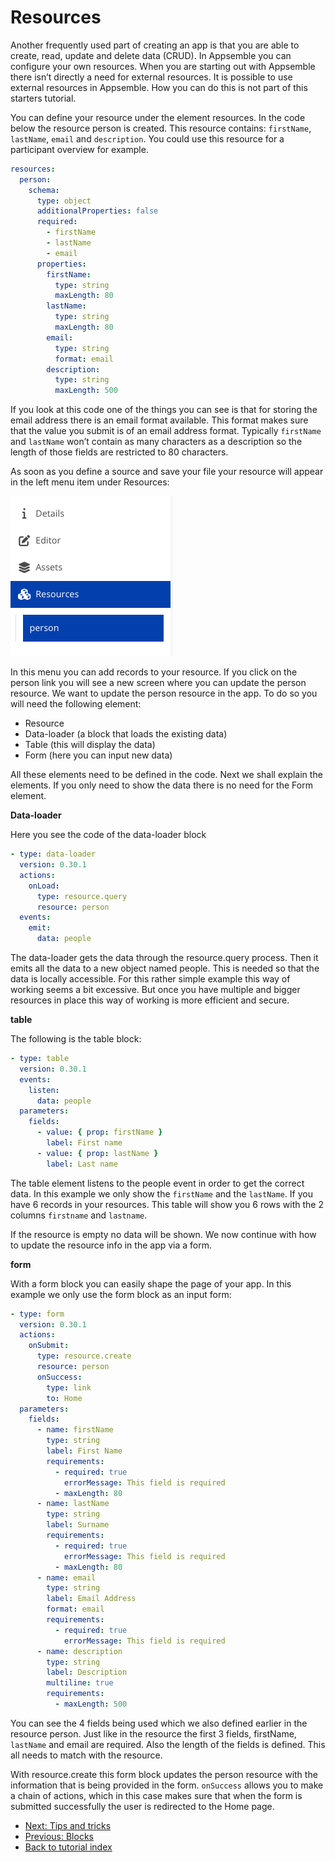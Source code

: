 # Resources

Another frequently used part of creating an app is that you are able to create, read, update and
delete data (CRUD). In Appsemble you can configure your own resources. When you are starting out
with Appsemble there isn’t directly a need for external resources. It is possible to use external
resources in Appsemble. How you can do this is not part of this starters tutorial.

You can define your resource under the element resources. In the code below the resource person is
created. This resource contains: `firstName`, `lastName`, `email` and `description`. You could use
this resource for a participant overview for example.

```yaml validate resources-snippet
resources:
  person:
    schema:
      type: object
      additionalProperties: false
      required:
        - firstName
        - lastName
        - email
      properties:
        firstName:
          type: string
          maxLength: 80
        lastName:
          type: string
          maxLength: 80
        email:
          type: string
          format: email
        description:
          type: string
          maxLength: 500
```

If you look at this code one of the things you can see is that for storing the email address there
is an email format available. This format makes sure that the value you submit is of an email
address format. Typically `firstName` and `lastName` won’t contain as many characters as a
description so the length of those fields are restricted to 80 characters.

As soon as you define a source and save your file your resource will appear in the left menu item
under Resources:

![Resources Menu](assets/resources-menu-person.png 'Resources Menu')

In this menu you can add records to your resource. If you click on the person link you will see a
new screen where you can update the person resource. We want to update the person resource in the
app. To do so you will need the following element:

- Resource
- Data-loader (a block that loads the existing data)
- Table (this will display the data)
- Form (here you can input new data)

All these elements need to be defined in the code. Next we shall explain the elements. If you only
need to show the data there is no need for the Form element.

**Data-loader**

Here you see the code of the data-loader block

```yaml validate block-snippet
- type: data-loader
  version: 0.30.1
  actions:
    onLoad:
      type: resource.query
      resource: person
  events:
    emit:
      data: people
```

The data-loader gets the data through the resource.query process. Then it emits all the data to a
new object named people. This is needed so that the data is locally accessible. For this rather
simple example this way of working seems a bit excessive. But once you have multiple and bigger
resources in place this way of working is more efficient and secure.

**table**

The following is the table block:

```yaml validate block-snippet
- type: table
  version: 0.30.1
  events:
    listen:
      data: people
  parameters:
    fields:
      - value: { prop: firstName }
        label: First name
      - value: { prop: lastName }
        label: Last name
```

The table element listens to the people event in order to get the correct data. In this example we
only show the `firstName` and the `lastName`. If you have 6 records in your resources. This table
will show you 6 rows with the 2 columns `firstname` and `lastname`.

If the resource is empty no data will be shown. We now continue with how to update the resource info
in the app via a form.

**form**

With a form block you can easily shape the page of your app. In this example we only use the form
block as an input form:

```yaml validate block-snippet
- type: form
  version: 0.30.1
  actions:
    onSubmit:
      type: resource.create
      resource: person
      onSuccess:
        type: link
        to: Home
  parameters:
    fields:
      - name: firstName
        type: string
        label: First Name
        requirements:
          - required: true
            errorMessage: This field is required
          - maxLength: 80
      - name: lastName
        type: string
        label: Surname
        requirements:
          - required: true
            errorMessage: This field is required
          - maxLength: 80
      - name: email
        type: string
        label: Email Address
        format: email
        requirements:
          - required: true
            errorMessage: This field is required
      - name: description
        type: string
        label: Description
        multiline: true
        requirements:
          - maxLength: 500
```

You can see the 4 fields being used which we also defined earlier in the resource person. Just like
in the resource the first 3 fields, firstName, `lastName` and email are required. Also the length of
the fields is defined. This all needs to match with the resource.

With resource.create this form block updates the person resource with the information that is being
provided in the form. `onSuccess` allows you to make a chain of actions, which in this case makes
sure that when the form is submitted successfully the user is redirected to the Home page.

- [Next: Tips and tricks](04-tips-and-tricks.md)
- [Previous: Blocks](02-blocks.md)
- [Back to tutorial index](index.md)
